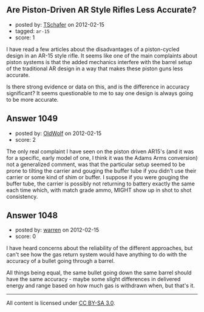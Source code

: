 ## Are Piston-Driven AR Style Rifles Less Accurate?

- posted by: [TSchafer](https://stackexchange.com/users/-1/379-tschafer) on 2012-02-15
- tagged: `ar-15`
- score: 1

I have read a few articles about the disadvantages of a piston-cycled design in an AR-15 style rifle. It seems like one of the main complaints about piston systems is that the added mechanics interfere with the barrel setup of the traditional AR design in a way that makes these piston guns less accurate.

Is there strong evidence or data on this, and is the difference in accuracy significant? It seems questionable to me to say one design is always going to be more accurate.


## Answer 1049

- posted by: [OldWolf](https://stackexchange.com/users/-1/111-oldwolf) on 2012-02-15
- score: 2

The only real complaint I have seen on the piston driven AR15's (and it was for a specific, early model of one, I think it was the Adams Arms conversion) not a generalized comment, was that the particular setup seemed to be prone to tilting the carrier and gouging the buffer tube if you didn't use their carrier or some kind of shim or buffer. I suppose if you were gouging the buffer tube, the carrier is possibly not returning to battery exactly the same each time which, with match grade ammo, MIGHT show up in shot to shot consistency.



## Answer 1048

- posted by: [warren](https://stackexchange.com/users/-1/143-warren) on 2012-02-15
- score: 0

I have heard concerns about the reliability of the different approaches, but can't see how the gas return system would have anything to do with the accuracy of a bullet going through a barrel.

All things being equal, the same bullet going down the same barrel should have the same accuracy - maybe some slight differences in delivered energy and range based on how much gas is withdrawn when, but that's it.



---

All content is licensed under [CC BY-SA 3.0](https://creativecommons.org/licenses/by-sa/3.0/).
